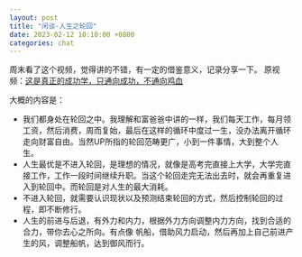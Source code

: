 ```yaml
---
layout: post
title: "闲谈-人生之轮回"
date: 2023-02-12 10:10:00 +0800
categories: chat
---
```

周末看了这个视频，觉得讲的不错，有一定的借鉴意义，记录分享一下。
原视频：[这是真正的成功学，只通向成功，不通向鸡血](https://www.bilibili.com/video/BV11A41167pP/?buvid=XYA5D03AA0AEB5BAF5742A78555DAF556B640&is_story_h5=false&mid=fVXB0uJbbudIkvdRABaU9A%3D%3D&p=1&plat_id=122&share_from=ugc&share_medium=android&share_plat=android&share_session_id=b91025f5-247d-417b-93fa-1823ef18d1b9&share_source=WEIXIN&share_tag=s_i&timestamp=1676005446&unique_k=ghfZ8Q2&up_id=390225276)

大概的内容是：

- 我们都身处在轮回之中。我理解和富爸爸中讲的一样，我们每天工作，每月领工资，然后消费，周而复始，最后在这样的循环中度过一生，没办法离开循环走向财富自由。当然UP所指的轮回范畴更广，小到一件事情，大到整个人生。
- 人生最优是不进入轮回，是理想的情况，就像是高考完直接上大学，大学完直接工作，工作一段时间继续升职。当这个轮回走完无法出去时，就会再重复进入到轮回中。而轮回是对人生的最大消耗。
- 不进入轮回，就需要认识现状以及预测结束轮回的方式，然后控制轮回的过程，即不断修行。
- 人生的前进与后退，有外力和内力，根据外力方向调整内力方向，找到合适的合力，带你去心之所向。有点像 帆船，借助风力启动，然后再加上自己前进产生的风，调整船帆，达到御风而行。
